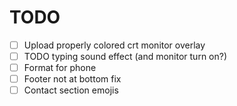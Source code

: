 # TODO

- [ ] Upload properly colored crt monitor overlay
- [ ] TODO typing sound effect (and monitor turn on?)
- [ ] Format for phone
- [ ] Footer not at bottom fix
- [ ] Contact section emojis